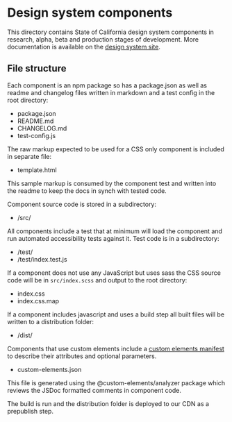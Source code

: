 # Design system components

This directory contains State of California design system components in research, alpha, beta and production stages of development. More documentation is available on the <a href="https://designsystem.webstandards.ca.gov">design system site</a>.

## File structure

Each component is an npm package so has a package.json as well as readme and changelog files written in markdown and a test config in the root directory:

- package.json
- README.md
- CHANGELOG.md
- test-config.js

The raw markup expected to be used for a CSS only component is included in separate file:

- template.html

This sample markup is consumed by the component test and written into the readme to keep the docs in synch with tested code.

Component source code is stored in a subdirectory:

- /src/

All components include a test that at minimum will load the component and run automated accessibility tests against it. Test code is in a subdirectory:

- /test/
- /test/index.test.js

If a component does not use any JavaScript but uses sass the CSS source code will be in `src/index.scss` and output to the root directory:

- index.css
- index.css.map

If a component includes javascript and uses a build step all built files will be written to a distribution folder:

- /dist/

Components that use custom elements include a <a href="https://github.com/open-wc/custom-elements-manifest">custom elements manifest</a> to describe their attributes and optional parameters.

- custom-elements.json

This file is generated using the @custom-elements/analyzer package which reviews the JSDoc formatted comments in component code.

The build is run and the distribution folder is deployed to our CDN as a prepublish step.

